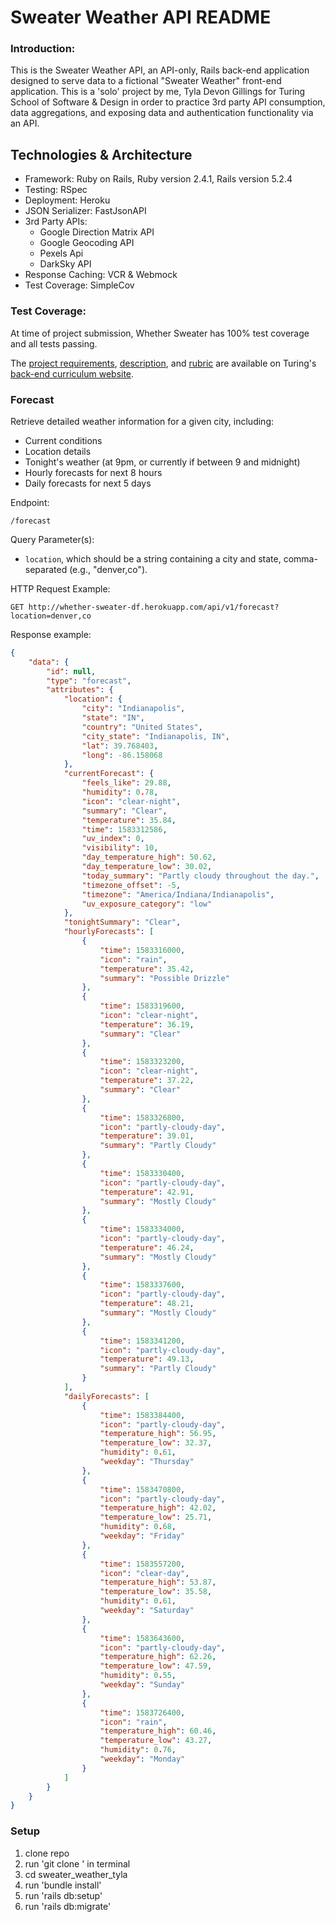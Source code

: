 # Sweater Weather API README

### Introduction:
This is the Sweater Weather API, an API-only, Rails back-end application designed to serve data to a fictional "Sweater Weather" front-end application. This is a 'solo' project by me, Tyla Devon Gillings for Turing School of Software & Design in order to practice 3rd party API consumption, data aggregations, and exposing data and authentication functionality via an API.


## Technologies & Architecture

- Framework: Ruby on Rails, Ruby version
  2.4.1, Rails version 5.2.4
- Testing: RSpec
- Deployment: Heroku
- JSON Serializer: FastJsonAPI
- 3rd Party APIs:
  - Google Direction Matrix API
  - Google Geocoding API
  - Pexels Api
  - DarkSky API
- Response Caching: VCR & Webmock
- Test Coverage: SimpleCov

### Test Coverage:
At time of project submission, Whether Sweater has 100% test coverage and all tests passing.

The [project requirements](https://backend.turing.io/module3/projects/sweater_weather/requirements), [description](https://backend.turing.io/module3/projects/sweater_weather/), and [rubric](https://backend.turing.io/module3/projects/sweater_weather/rubric) are available on Turing's [back-end curriculum website](https://backend.turing.io/).

### Forecast

Retrieve detailed weather information for a given city, including:
- Current conditions
- Location details
- Tonight's weather (at 9pm, or currently if between 9 and midnight)
- Hourly forecasts for next 8 hours
- Daily forecasts for next 5 days

Endpoint:
```
/forecast
```

Query Parameter(s):
- `location`, which should be a string containing a city and state, comma-separated (e.g., "denver,co").

HTTP Request Example:
```
GET http://whether-sweater-df.herokuapp.com/api/v1/forecast?location=denver,co
```

Response example:
```json
{
    "data": {
        "id": null,
        "type": "forecast",
        "attributes": {
            "location": {
                "city": "Indianapolis",
                "state": "IN",
                "country": "United States",
                "city_state": "Indianapolis, IN",
                "lat": 39.768403,
                "long": -86.158068
            },
            "currentForecast": {
                "feels_like": 29.88,
                "humidity": 0.78,
                "icon": "clear-night",
                "summary": "Clear",
                "temperature": 35.84,
                "time": 1583312586,
                "uv_index": 0,
                "visibility": 10,
                "day_temperature_high": 50.62,
                "day_temperature_low": 30.02,
                "today_summary": "Partly cloudy throughout the day.",
                "timezone_offset": -5,
                "timezone": "America/Indiana/Indianapolis",
                "uv_exposure_category": "low"
            },
            "tonightSummary": "Clear",
            "hourlyForecasts": [
                {
                    "time": 1583316000,
                    "icon": "rain",
                    "temperature": 35.42,
                    "summary": "Possible Drizzle"
                },
                {
                    "time": 1583319600,
                    "icon": "clear-night",
                    "temperature": 36.19,
                    "summary": "Clear"
                },
                {
                    "time": 1583323200,
                    "icon": "clear-night",
                    "temperature": 37.22,
                    "summary": "Clear"
                },
                {
                    "time": 1583326800,
                    "icon": "partly-cloudy-day",
                    "temperature": 39.01,
                    "summary": "Partly Cloudy"
                },
                {
                    "time": 1583330400,
                    "icon": "partly-cloudy-day",
                    "temperature": 42.91,
                    "summary": "Mostly Cloudy"
                },
                {
                    "time": 1583334000,
                    "icon": "partly-cloudy-day",
                    "temperature": 46.24,
                    "summary": "Mostly Cloudy"
                },
                {
                    "time": 1583337600,
                    "icon": "partly-cloudy-day",
                    "temperature": 48.21,
                    "summary": "Mostly Cloudy"
                },
                {
                    "time": 1583341200,
                    "icon": "partly-cloudy-day",
                    "temperature": 49.13,
                    "summary": "Partly Cloudy"
                }
            ],
            "dailyForecasts": [
                {
                    "time": 1583384400,
                    "icon": "partly-cloudy-day",
                    "temperature_high": 56.95,
                    "temperature_low": 32.37,
                    "humidity": 0.61,
                    "weekday": "Thursday"
                },
                {
                    "time": 1583470800,
                    "icon": "partly-cloudy-day",
                    "temperature_high": 42.02,
                    "temperature_low": 25.71,
                    "humidity": 0.68,
                    "weekday": "Friday"
                },
                {
                    "time": 1583557200,
                    "icon": "clear-day",
                    "temperature_high": 53.87,
                    "temperature_low": 35.58,
                    "humidity": 0.61,
                    "weekday": "Saturday"
                },
                {
                    "time": 1583643600,
                    "icon": "partly-cloudy-day",
                    "temperature_high": 62.26,
                    "temperature_low": 47.59,
                    "humidity": 0.55,
                    "weekday": "Sunday"
                },
                {
                    "time": 1583726400,
                    "icon": "rain",
                    "temperature_high": 60.46,
                    "temperature_low": 43.27,
                    "humidity": 0.76,
                    "weekday": "Monday"
                }
            ]
        }
    }
}
```

### Setup
1. clone repo
2. run 'git clone ' in terminal
3. cd sweater_weather_tyla
4. run 'bundle install'
5. run 'rails db:setup'
6. run 'rails db:migrate'
